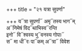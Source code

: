+++
title = "२१ यत्रा सुपर्णा"

+++
य᳓त्रा सुपर्णा᳓ अमृ᳓तस्य भाग᳓म्  
अ᳓निमेषं विद᳓थाभिस्व᳓रन्ति  
इनो᳓ वि᳓श्वस्य भु᳓वनस्य गोपाः᳓  
स᳓ मा धी᳓रः पा᳓कम् अ᳓त्रा᳓ विवेश